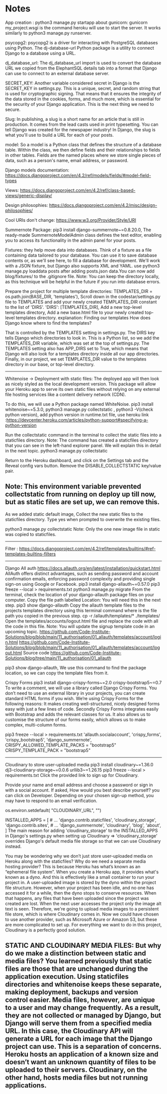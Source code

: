 # Notes
App creation : python3 manage.py startapp about
gunicorn: gunicorn my_project.wsgi is the command heroku will use to start the server. It works similarly to python3 manage.py runserver.

psycopg2: psycopg2 is a driver for interacting with PostgreSQL databases using Python. The dj-database-url Python package is a utility to connect Django to a database using a URL.

dj_database_url: The dj_database_url import is used to convert the database URL we copied from the ElephantSQL details tab into a format that Django can use to connect to an external database server.

SECRET_KEY: Another variable considered secret in Django is the SECRET_KEY in settings.py. This is a unique, secret, and random string that is used for cryptographic signing. That means that it ensures the integrity of the data stored in the cookies, forms, and much more, which is essential for the security of your Django application. This is the next thing we need to secure.

Slug: In publishing, a slug is a short name for an article that is still in production. It comes from the lead casts used in print typesetting. You can tell Django was created for the newspaper industry! In Django, the slug is what you'll use to build a URL for each of your posts.

model: So a model is a Python class that defines the structure of a database table. Within the class, we then define fields and their relationships
to fields in other tables.
Fields are the named places where we store single pieces of data, such as a person's
name, email address, or password.

 Django models documentation: https://docs.djangoproject.com/en/4.2/ref/models/fields/#model-field-types

 Views: https://docs.djangoproject.com/en/4.2/ref/class-based-views/generic-display/


 Design philosophies: https://docs.djangoproject.com/en/4.2/misc/design-philosophies/

 Cool URIs don't change: https://www.w3.org/Provider/Style/URI

Summernote Package: pip3 install django-summernote~=0.8.20.0, The ready-made SummernoteModelAdmin class defines the text editor, enabling you to access its functionality in the admin panel for your posts.

Fixtures: they help move data into databases. Think of a fixture as a file containing data tailored to your database. You can use it to save database contents or, as we'll see here, to fill a database for development. We'll work with a JSON fixture, but Django also supports XML and YAML. use python3 manage.py loaddata posts after adding posts.json data.You can now add blog/fixtures/ to the .gitignore file.
Note: You can keep the directory locally, as this technique will be helpful in the future if you run into database errors.


Prepare the project for multiple template directories: TEMPLATES_DIR = os.path.join(BASE_DIR, 'templates'), Scroll down in the codestar/settings.py file to TEMPLATES and add your newly created TEMPLATES_DIR constant to the list of 'DIRS'.
'DIRS': [TEMPLATES_DIR], Add a new top-level templates directory, Add a new base.html file to your newly created top-level templates directory.
explanation:
Finding our templates
How does Django know where to find the templates?

That is controlled by the TEMPLATES setting in settings.py.
The DIRS key tells Django which directories to look in. This is a Python list, so we add the TEMPLATES_DIR variable, which was set at the top of settings.py.
The TEMPLATES setting also has APP_DIRS set to True, which means that Django will also look for a templates directory inside all our app directories.
Finally, in our project, we set TEMPLATES_DIR value to the templates directory in our base, or top-level directory.

--------
Whitenoise -> Deployment with static files: The deployed app will then look as nicely styled as the local development version. This package will allow your Heroku app to serve its own static files without relying on any external file hosting services like a content delivery network (CDN).

To do this, we will use a Python package named WhiteNoise. pip3 install whitenoise~=5.3.0, python3 manage.py collectstatic , python3 -V(check python version), add python version in runtime.txt file, use heroku link :https://devcenter.heroku.com/articles/python-support#specifying-a-python-version

Run the collectstatic command in the terminal to collect the static files into a staticfiles directory.
Note: The command has created a staticfiles directory that you can see in the left-hand explorer panel. We will explain this in detail in the next topic.
python3 manage.py collectstatic

Return to the Heroku dashboard, and click on the Settings tab and the Reveal config vars button. Remove the DISABLE_COLLECTSTATIC key/value pair.

Note: This environment variable prevented collectstatic from running on deploy up till now, but as static files are set up, we can remove this.
--------

As we added static default image, Collect the new static files to the staticfiles directory. Type yes when prompted to overwrite the existing files.

python3 manage.py collectstatic
Note: Only the one new image file in static was copied to staticfiles.

-------------
Filter : https://docs.djangoproject.com/en/4.2/ref/templates/builtins/#ref-templates-builtins-filters

-------------
Django All auth https://docs.allauth.org/en/latest/installation/quickstart.html
AllAuth offers distinct advantages, such as sending password and account confirmation emails, enforcing password complexity and providing single sign-on using Google or Facebook.
pip3 install django-allauth~=0.57.0
pip3 freeze --local > requirements.txt
python3 manage.py migrate
From the terminal, check the location of your django-allauth package files on your computer. Copy the file path labelled Location:
You will need this in the next step.
pip3 show django-allauth
Copy the allauth template files to the projects templates directory using this terminal command where <Location> is the file path you copied in the previous step.
cp -r <Location>/allauth/templates/* ./templates/
Open the templates/accounts/logout.html file and replace the code with all the code in this file.
Note: You will update the signup template code in an upcoming topic.
https://github.com/Code-Institute-Solutions/blog/blob/main/11_authorisation/01_allauth/templates/account/login.html
https://github.com/Code-Institute-Solutions/blog/blob/main/11_authorisation/01_allauth/templates/account/logout.html
Source code
https://github.com/Code-Institute-Solutions/blog/tree/main/11_authorisation/01_allauth


pip3 show django-allauth, We use this command to find the package location, so we can copy the template files from it.

Crispy Forms
pip3 install django-crispy-forms~=2.0 crispy-bootstrap5~=0.7
To write a comment, we will use a library
called Django Crispy Forms. You don’t need to use an external library in your projects, you
can create standard HTML forms if you wish. We’re using Crispy Forms for the following reasons:
It makes creating well-structured, nicely designed
forms easy with just a few lines of code. Secondly Crispy Forms integrates easily with
Bootstrap and adds the relevant classes for us. It also allows us to customise the structure
of our forms easily, which allows us to make complex, multi-column forms.

pip3 freeze --local > requirements.txt
'allauth.socialaccount',
'crispy_forms',
'crispy_bootstrap5',
'django_summernote',
CRISPY_ALLOWED_TEMPLATE_PACKS = "bootstrap5"
CRISPY_TEMPLATE_PACK = "bootstrap5"

------------------------------------------------------
Cloudinary to store user-uploaded media
pip3 install cloudinary~=1.36.0 dj3-cloudinary-storage~=0.0.6 urllib3~=1.26.15
pip3 freeze --local > requirements.txt
Click the provided link to sign up for Cloudinary.

Provide your name and email address and choose a password or sign in with a social account.
If asked, How would you best describe yourself? you can click on Developer.
Depending on your chosen sign-up method, you may have to respond to an email verification.

os.environ.setdefault(
    "CLOUDINARY_URL", "<URL copied from Cloudinary in last step>")

INSTALLED_APPS = [
    # …
    'django.contrib.staticfiles',
    'cloudinary_storage',
    'django.contrib.sites',
    # …
    'django_summernote',
    'cloudinary',
    'blog',
    'about',
]
The main reason for adding 'cloudinary_storage' to the INSTALLED_APPS in Django's settings.py when setting up Cloudinary => 'cloudinary_storage' overrides Django's default media file storage so that we can use Cloudinary instead.


You may be wondering why we don’t just store user-uploaded media on Heroku along with the
staticfiles?
Why do we need a separate media hosting provider?
This is because Heroku has what’s known as an “ephemeral file system”.
When you create a Heroku app, it provides what's known as a dyno.
And this is effectively like a small container to run your project in.
A user-uploaded image is stored by the dyno within the project file structure.
However, when your project has been idle, and no one has accessed it for a while, then
the dyno stops to conserve resources.
When that happens, any files that have been uploaded since the project was created are
lost.
When the next user accesses the project only the image alt text is seen.
Therefore, we're going to upload media images to a persistent file store, which is where
Cloudinary comes in.
Now we could have chosen to use another provider, such as Microsoft Azure or Amazon S3, but
these are more complicated to set up.
For everything we want to do in this project, Cloudinary is a perfectly good solution.

STATIC AND CLOUDINARY MEDIA FILES:
But why do we make a distinction between static and media files?
You learned previously that static files are those that are unchanged during the application
execution.
Using staticfiles directories and whitenoise keeps these separate, making deployment, backups
and version control easier.
Media files, however, are unique to a user and may change frequently.
As a result, they are not collected or managed by Django, but Django will serve them from
a specified media URL.
In this case, the Cloudinary API will generate a URL for each image that the Django project
can use.
This is a separation of concerns.
Heroku hosts an application of a known size and doesn’t want an unknown quantity of
files to be uploaded to their servers.
Cloudinary, on the other hand, hosts media files but not running applications.
---------------------